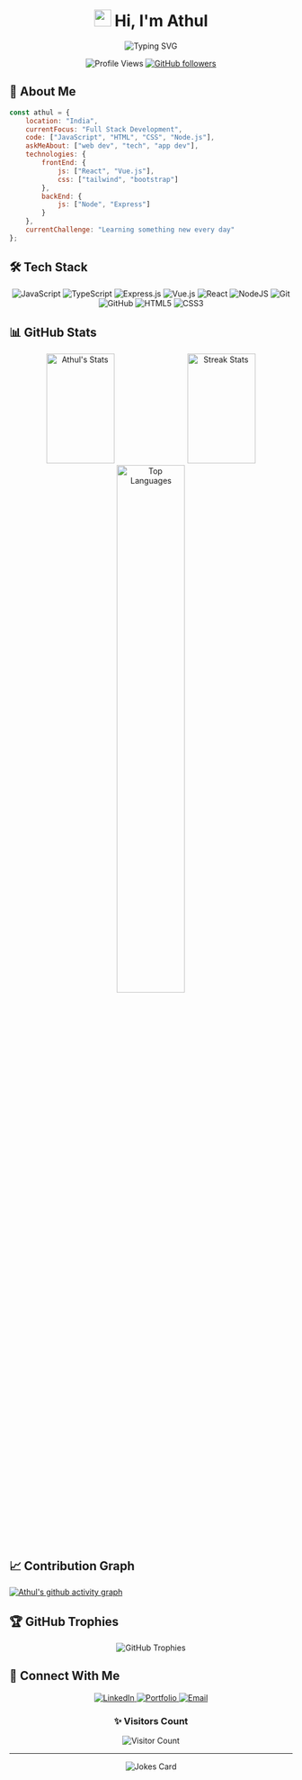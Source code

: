 <h1 align="center">
  <img src="https://media.giphy.com/media/hvRJCLFzcasrR4ia7z/giphy.gif" width="30px"/> 
  Hi, I'm Athul
</h1>

<div align="center">
  <img src="https://readme-typing-svg.demolab.com?font=Fira+Code&pause=1000&color=7F3ACE&center=true&vCenter=true&width=435&lines=Full+Stack+Developer;Always+Learning+New+Things;Passionate+about+Web+Development" alt="Typing SVG" />
</div>

<div align="center">
  
  ![Profile Views](https://komarev.com/ghpvc/?username=Athulsn10&style=for-the-badge&color=7F3ACE)
  [![GitHub followers](https://img.shields.io/github/followers/Athulsn10?style=for-the-badge&logo=github&color=7F3ACE)](https://github.com/Athulsn10)
  
</div>

## 💫 About Me
```javascript
const athul = {
    location: "India",
    currentFocus: "Full Stack Development",
    code: ["JavaScript", "HTML", "CSS", "Node.js"],
    askMeAbout: ["web dev", "tech", "app dev"],
    technologies: {
        frontEnd: {
            js: ["React", "Vue.js"],
            css: ["tailwind", "bootstrap"]
        },
        backEnd: {
            js: ["Node", "Express"]
        }
    },
    currentChallenge: "Learning something new every day"
};
```

## 🛠️ Tech Stack
<div align="center">
  
  ![JavaScript](https://img.shields.io/badge/JavaScript-%23F7DF1E.svg?style=for-the-badge&logo=javascript&logoColor=black)
  ![TypeScript](https://img.shields.io/badge/TypeScript-3178C6?style=for-the-badge&logo=typescript&logoColor=white)
  ![Express.js](https://img.shields.io/badge/Express.js-000000?style=for-the-badge&logo=express&logoColor=white)
  ![Vue.js](https://img.shields.io/badge/Vue.js-%2335495e.svg?style=for-the-badge&logo=vuedotjs&logoColor=%234FC08D)
  ![React](https://img.shields.io/badge/React-%2320232a.svg?style=for-the-badge&logo=react&logoColor=%2361DAFB)
  ![NodeJS](https://img.shields.io/badge/Node.js-6DA55F?style=for-the-badge&logo=node.js&logoColor=white)
  ![Git](https://img.shields.io/badge/Git-F05032?style=for-the-badge&logo=git&logoColor=white)
  ![GitHub](https://img.shields.io/badge/GitHub-181717?style=for-the-badge&logo=github&logoColor=white)
  ![HTML5](https://img.shields.io/badge/HTML5-%23E34F26.svg?style=for-the-badge&logo=html5&logoColor=white)
  ![CSS3](https://img.shields.io/badge/CSS3-%231572B6.svg?style=for-the-badge&logo=css3&logoColor=white)

</div>

## 📊 GitHub Stats
<div align="center">
  <img width="49%" height="195px" src="https://github-readme-stats.vercel.app/api?username=Athulsn10&show_icons=true&count_private=true&hide_border=true&title_color=7F3ACE&icon_color=7F3ACE&text_color=c9d1d9&bg_color=0d1117" alt="Athul's Stats" /> 
  <img width="49%" height="195px" src="https://github-readme-streak-stats.herokuapp.com/?user=Athulsn10&hide_border=true&stroke=7F3ACE&background=0D1117&ring=7F3ACE&fire=7F3ACE&currStreakNum=FFFFFF&sideNums=FFFFFF&currStreakLabel=7F3ACE&sideLabels=7F3ACE&dates=FFFFFF" alt="Streak Stats" />
</div>

<div align="center">
  <img width="49%" src="https://github-readme-stats.vercel.app/api/top-langs/?username=Athulsn10&layout=compact&hide_border=true&title_color=7F3ACE&text_color=FFFFFF&bg_color=0d1117" alt="Top Languages" />
</div>

## 📈 Contribution Graph
[![Athul's github activity graph](https://github-readme-activity-graph.vercel.app/graph?username=Athulsn10&bg_color=0d1117&color=7F3ACE&line=7F3ACE&point=FFFFFF&area=true&hide_border=true)](https://github.com/ashutosh00710/github-readme-activity-graph)

## 🏆 GitHub Trophies
<div align="center">
  <img src="https://github-profile-trophy.vercel.app/?username=Athulsn10&theme=dracula&no-frame=true&no-bg=true&column=7" alt="GitHub Trophies"/>
</div>

## 🤝 Connect With Me
<div align="center">
  <a href="https://linkedin.com/in/athul-nair123" target="_blank">
    <img src="https://img.shields.io/badge/LinkedIn-%230077B5.svg?style=for-the-badge&logo=linkedin&logoColor=white" alt="LinkedIn">
  </a>
  <a href="https://portfolio-athul.vercel.app/" target="_blank">
    <img src="https://img.shields.io/badge/Portfolio-%23000000.svg?style=for-the-badge&logo=firefox&logoColor=white" alt="Portfolio">
  </a>
  <a href="mailto:athulsn32@gmail.com">
    <img src="https://img.shields.io/badge/Gmail-%23EA4335.svg?style=for-the-badge&logo=gmail&logoColor=white" alt="Email">
  </a>
</div>

<div align="center">
  <h3>✨ Visitors Count</h3>
  <img src="https://profile-counter.glitch.me/{Athulsn10}/count.svg" alt="Visitor Count" />
</div>

---
<div align="center">
  <img src="https://readme-jokes.vercel.app/api?hideBorder&theme=dracula" alt="Jokes Card" />
</div>
